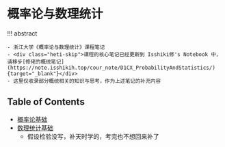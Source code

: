 # 概率论与数理统计

!!! abstract

    - 浙江大学《概率论与数理统计》课程笔记
    - <div class="heti-skip">课程的核心笔记已经更新到 Isshiki修's Notebook 中，请移步[修佬的概统笔记](https://note.isshikih.top/cour_note/D1CX_ProbabilityAndStatistics/){target="_blank"}</div>
    - 这里仅收录部分概统相关的知识与思考，作为上述笔记的补充内容

## Table of Contents

- [概率论基础](note1.md)
- [数理统计基础](note2.md)
    - 假设检验没写，补天时学的，考完也不想回来补了